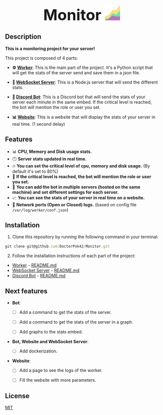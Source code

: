 <div align="center">
    <h1 style="font-size: 50px; font-weight: bold; margin: 0px; padding: 0px;"
    >Monitor <img src="./public/favicon.ico" width="50px" height="50px"></h1>
</div>

## Description

<b>This is a monitoring project for your server!</b>

This project is composed of 4 parts:

* **⚙ [Worker](./worker/)**: This is the main part of the project. It's a Python script that will get the stats of the server send and save them in a json file.

* **🔀 [WebSocket Server](./webSocket_server/)**: This is a Node.js server that will send the different stats.

* **🤖 [Discord Bot](./bot/)**: This is a Discord bot that will send the stats of your server each minute in the same embed. If the critical level is reached, the bot will mention the role or user you set.

* **📊 [Website](./pages/)**: This is a website that will display the stats of your server in real time. (1 second delay)

## Features

* 📊 **CPU, Memory and Disk usage stats.**
* 🕛 **Server stats updated in real time.**
* 🔥 **You can set the critical level of cpu, memory and disk usage.** (By default it's set to 80%)
* 🏴 **If the critical level is reached, the bot will mention the role or user you set.**
* 💪 **You can add the bot in multiple servers (hosted on the same machine) and set different settings for each server.**
* 📈 **You can see the stats of your server in real time on a website.**
* 🔀 **Network ports (Open or Closed) logs.** (based on config file `/var/log/worker/conf.json`)

## Installation

1) Clone this repository by running the following command in your terminal:

```js
git clone git@github.com:DoctorPok42/Monitor.git
```

2) Follow the installation instructions of each part of the project:

* [Worker](./worker/) - [README.md](./worker/README.md)
* [WebSocket Server](./webSocket_server/) - [README.md](./webSocket_server/README.md)
* [Discord Bot](./bot/) - [README.md](./bot/README.md)

## Next features

* **Bot**:

  * [ ] Add a command to get the stats of the server.

  * [ ] Add a command to get the stats of the server in a graph.

  * [ ] Add graphs to the stats embed.

* **Bot, Website and WebSocket Server**:

  * [ ] Add dockerization.

* **Website**:

  * [ ] Add a page to see the logs of the worker.

  * [ ] Fill the website with more parameters.

## License

[MIT](https://github.com/DoctorPok42/Monitor/blob/main/LICENSE)
